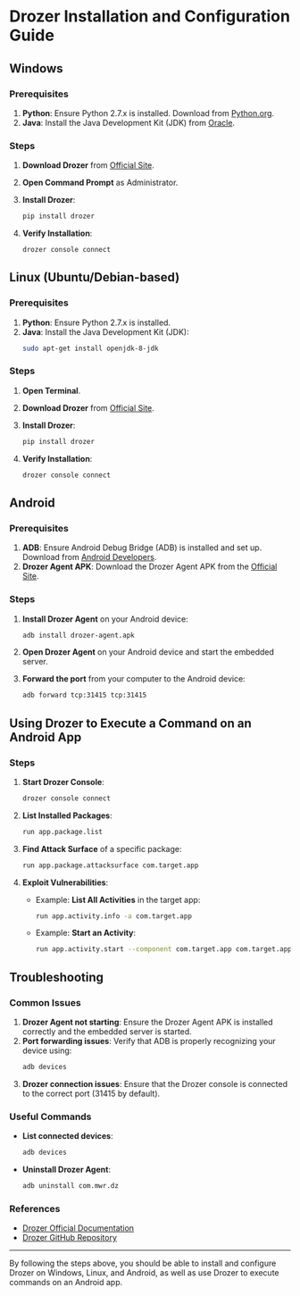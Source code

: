 # Drozer Installation and Configuration Guide

## Windows

### Prerequisites
1. **Python**: Ensure Python 2.7.x is installed. Download from [Python.org](https://www.python.org/downloads/release/python-2718/).
2. **Java**: Install the Java Development Kit (JDK) from [Oracle](https://www.oracle.com/java/technologies/javase-jdk11-downloads.html).

### Steps
1. **Download Drozer** from [Official Site](https://labs.mwrinfosecurity.com/tools/drozer/).
2. **Open Command Prompt** as Administrator.
3. **Install Drozer**:
    ```sh
    pip install drozer
    ```

4. **Verify Installation**:
    ```sh
    drozer console connect
    ```

## Linux (Ubuntu/Debian-based)

### Prerequisites
1. **Python**: Ensure Python 2.7.x is installed.
2. **Java**: Install the Java Development Kit (JDK):
    ```sh
    sudo apt-get install openjdk-8-jdk
    ```

### Steps
1. **Open Terminal**.
2. **Download Drozer** from [Official Site](https://labs.mwrinfosecurity.com/tools/drozer/).
3. **Install Drozer**:
    ```sh
    pip install drozer
    ```

4. **Verify Installation**:
    ```sh
    drozer console connect
    ```

## Android

### Prerequisites
1. **ADB**: Ensure Android Debug Bridge (ADB) is installed and set up. Download from [Android Developers](https://developer.android.com/studio/releases/platform-tools).
2. **Drozer Agent APK**: Download the Drozer Agent APK from the [Official Site](https://labs.mwrinfosecurity.com/tools/drozer/).

### Steps
1. **Install Drozer Agent** on your Android device:
    ```sh
    adb install drozer-agent.apk
    ```

2. **Open Drozer Agent** on your Android device and start the embedded server.
3. **Forward the port** from your computer to the Android device:
    ```sh
    adb forward tcp:31415 tcp:31415
    ```

## Using Drozer to Execute a Command on an Android App

### Steps
1. **Start Drozer Console**:
    ```sh
    drozer console connect
    ```

2. **List Installed Packages**:
    ```sh
    run app.package.list
    ```

3. **Find Attack Surface** of a specific package:
    ```sh
    run app.package.attacksurface com.target.app
    ```

4. **Exploit Vulnerabilities**:
    - Example: **List All Activities** in the target app:
        ```sh
        run app.activity.info -a com.target.app
        ```
    - Example: **Start an Activity**:
        ```sh
        run app.activity.start --component com.target.app com.target.app.MainActivity
        ```

## Troubleshooting

### Common Issues
1. **Drozer Agent not starting**: Ensure the Drozer Agent APK is installed correctly and the embedded server is started.
2. **Port forwarding issues**: Verify that ADB is properly recognizing your device using:
    ```sh
    adb devices
    ```
3. **Drozer connection issues**: Ensure that the Drozer console is connected to the correct port (31415 by default).

### Useful Commands
- **List connected devices**:
    ```sh
    adb devices
    ```
- **Uninstall Drozer Agent**:
    ```sh
    adb uninstall com.mwr.dz
    ```

### References
- [Drozer Official Documentation](https://labs.mwrinfosecurity.com/tools/drozer/)
- [Drozer GitHub Repository](https://github.com/mwrlabs/drozer)

---

By following the steps above, you should be able to install and configure Drozer on Windows, Linux, and Android, as well as use Drozer to execute commands on an Android app.

